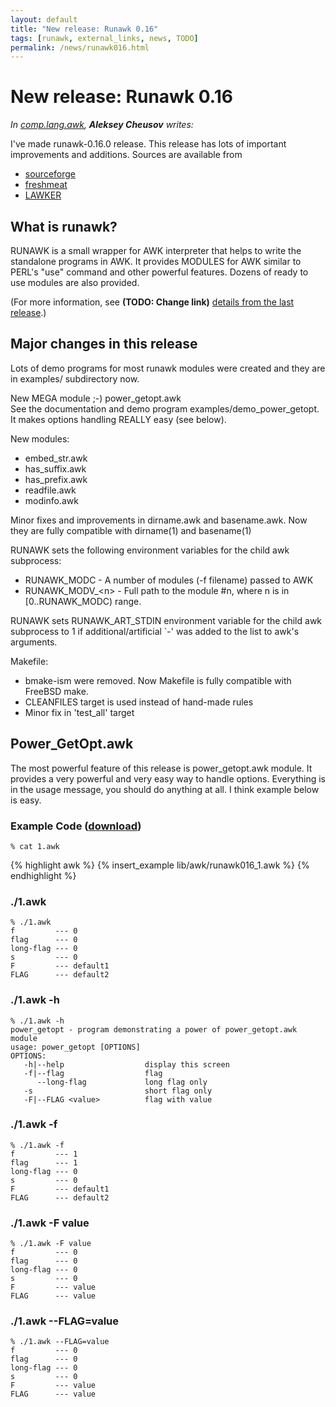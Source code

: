 ```yaml
---
layout: default
title: "New release: Runawk 0.16"
tags: [runawk, external_links, news, TODO]
permalink: /news/runawk016.html
---
```


New release: Runawk 0.16
========================

_In [comp.lang.awk][1], **Aleksey Cheusov** writes:_

I've made runawk-0.16.0 release. This release has lots of important
improvements and additions.  Sources are available from

+ [sourceforge][2]
+ [freshmeat][3]
+ [LAWKER][4]

What is runawk?
---------------

RUNAWK is a small wrapper for AWK interpreter that helps to write the
standalone programs in AWK. It provides MODULES for AWK similar to PERL's
"use" command and other powerful features. Dozens of ready to use modules
are also provided.

(For more information, see **(TODO: Change link)** [details from the
last release][5].)

Major changes in this release
-----------------------------

Lots of demo programs for most runawk modules were created and they are
in examples/ subdirectory now.

New MEGA module ;-) power_getopt.awk  
See the documentation and demo program examples/demo_power_getopt.
It makes options handling REALLY easy (see below).

New modules:

+ embed_str.awk
+ has_suffix.awk
+ has_prefix.awk
+ readfile.awk
+ modinfo.awk

Minor fixes and improvements in dirname.awk and basename.awk.  Now they
are fully compatible with dirname(1) and basename(1)

RUNAWK sets the following environment variables for the child awk
subprocess:

+ RUNAWK_MODC - A number of modules (-f filename) passed to AWK
+ RUNAWK_MODV_&lt;n&gt; - Full path to the module #n, where n is in
\[0..RUNAWK_MODC) range.

RUNAWK sets RUNAWK_ART_STDIN environment variable for the child awk
subprocess to 1 if additional/artificial \`-' was added to the list to
awk's arguments.

Makefile:

+ bmake-ism were removed. Now Makefile is fully compatible with FreeBSD
make.
+ CLEANFILES target is used instead of hand-made rules
+ Minor fix in 'test_all' target

Power_GetOpt.awk
----------------

The most powerful feature of this release is power_getopt.awk module.
It provides a very powerful and very easy way to handle options.
Everything is in the usage message, you should do anything at all.
I think example below is easy.

### Example Code ([download]({{site.baseurl}}/lib/awk/runawk016_1.awk))

	% cat 1.awk
{% highlight awk %}
{% insert_example lib/awk/runawk016_1.awk %}
{% endhighlight %}

### ./1.awk

	% ./1.awk
	f         --- 0
	flag      --- 0
	long-flag --- 0
	s         --- 0
	F         --- default1
	FLAG      --- default2

### ./1.awk -h

	% ./1.awk -h
	power_getopt - program demonstrating a power of power_getopt.awk module
	usage: power_getopt [OPTIONS]
	OPTIONS:
	   -h|--help                  display this screen
	   -f|--flag                  flag
	      --long-flag             long flag only
	   -s                         short flag only
	   -F|--FLAG <value>          flag with value

### ./1.awk -f

	% ./1.awk -f
	f         --- 1
	flag      --- 1
	long-flag --- 0
	s         --- 0
	F         --- default1
	FLAG      --- default2

### ./1.awk -F value

	% ./1.awk -F value
	f         --- 0
	flag      --- 0
	long-flag --- 0
	s         --- 0
	F         --- value
	FLAG      --- value

### ./1.awk --FLAG=value

	% ./1.awk --FLAG=value
	f         --- 0
	flag      --- 0
	long-flag --- 0
	s         --- 0
	F         --- value
	FLAG      --- value

[1]: http://groups.google.com/group/comp.lang.awk/browse_thread/thread/93548c6764c469af#
[2]: http://sourceforge.net/projects/runawk
[3]: http://freshmeat.net/projects/runawk
[4]: http://code.google.com/p/lawker/source/browse/fridge/c/runawk/
[5]: http://awk.info/?tools/runawk
